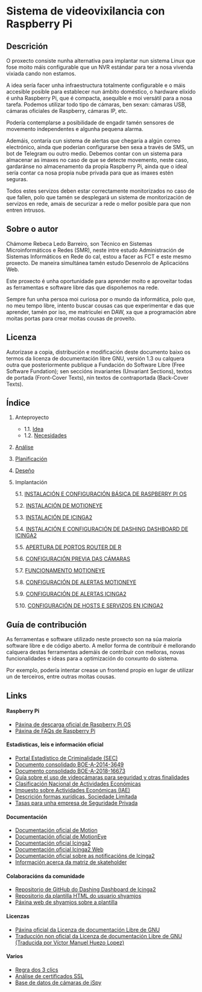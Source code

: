 # Sistema de videovixilancia con Raspberry Pi

## Descrición

O proxecto consiste nunha alternativa para implantar nun sistema Linux que fose moito máis configurable que un NVR estándar para ter a nosa vivenda vixiada cando non estamos. 

A idea sería facer unha infraestructura totalmente configurable e o máis accesible posible para establecer nun ámbito doméstico, o hardware elixido é unha Raspberry Pi, que é compacta, asequible e moi versátil para a nosa tarefa. Podemos utilizar todo tipo de cámaras, ben sexan: cámaras USB, cámaras oficiales de Raspberry, cámaras IP, etc.

Podería contemplarse a posibilidade de engadir tamén sensores de movemento independentes e algunha pequena alarma.

Ademáis, contaría cun sistema de alertas que chegaría a algún correo electrónico, ainda que poderían configurarse ben sexa a través de SMS, un bot de Telegram ou outro medio. Debemos contar con un sistema para almacenar as imaxes no caso de que se detecte movemento, neste caso, gardaránse no almacenamento da propia Raspberry Pi, ainda que o ideal sería contar ca nosa propia nube privada para que as imaxes estén seguras. 

Todos estes servizos deben estar correctamente monitorizados no caso de que fallen, polo que tamén se desplegará un sistema de monitorización de servizos en rede, amais de securizar a rede o mellor posible para que non entren intrusos. 


## Sobre o autor

Chámome Rebeca Ledo Barreiro, son Técnico en Sistemas Microinformáticos e Redes (SMR), neste intre estudo Administración de Sistemas Informáticos en Rede do cal, estou a facer as FCT e este mesmo proxecto. De maneira simultánea tamén estudo Desenrolo de Aplicacións Web. 

Este proxecto é unha oportunidade para aprender moito e aproveitar todas as ferramentas e software libre das que dispoñemos na rede.

Sempre fun unha persoa moi curiosa por o mundo da informática, polo que, no meu tempo libre, intento buscar cousas cas que experimentar e das que aprender, tamén por iso, me matriculei en DAW, xa que a programación abre moitas portas para crear moitas cousas de proveito.

## Licenza

Autorizase a copia, distribución e modificación deste documento baixo os termos da licenza de documentación libre GNU, versión 1.3 ou calquera outra que posteriormente publique a Fundación do Software Libre (Free Software Fundation); sen seccións invariantes (Unvariant Sections), textos de portada (Front-Cover Texts), nin textos de contraportada (Back-Cover Texts).

## Índice

1. Anteproyecto
    * 1.1. [Idea](doc/templates/1_idea.md)
    * 1.2. [Necesidades](doc/templates/2_necesidades.md)
2. [Análise](doc/templates/3_analise.md)
3. [Planificación](doc/templates/4_planificacion.md)
4. [Deseño](doc/templates/5_deseño.md)
5. Implantación

    5.1. [INSTALACIÓN E CONFIGURACIÓN BÁSICA DE RASPBERRY PI OS](doc/documentacion/raspbian.md)
    
    5.2. [INSTALACIÓN DE MOTIONEYE](doc/documentacion/motioneye.md)
    
    5.3. [INSTALACIÓN DE ICINGA2](doc/documentacion/icinga2.md)
    
    5.4. [INSTALACIÓN E CONFIGURACIÓN DE DASHING DASHBOARD DE ICINGA2](doc/documentacion/icinga2_dashing_dashboard.md)

    5.5. [APERTURA DE PORTOS ROUTER DE R](doc/documentacion/apertura_de_portos.md)
     
    5.6. [CONFIGURACIÓN PREVIA DAS CÁMARAS](doc/documentacion/pre_configuracion_camaras.md)

    5.7. [FUNCIONAMENTO MOTIONEYE](doc/documentacion/funcionamento_motioneye.md)

    5.8. [CONFIGURACIÓN DE ALERTAS MOTIONEYE](doc/documentacion/motioneye_alertas.md)
    
    5.9. [CONFIGURACIÓN DE ALERTAS ICINGA2](doc/documentacion/icinga2_alertas.md)

    5.10. [CONFIGURACIÓN DE HOSTS E SERVIZOS EN ICINGA2](doc/documentacion/config_hosts_services_icinga2.md)
     
## Guía de contribución

As ferramentas e software utilizado neste proxecto son na súa maioría software libre e de código aberto. A mellor forma de contribuír é mellorando calquera destas ferramentas ademáis de contribuír con melloras, novas funcionalidades e ideas para a optimización do conxunto do sistema. 

Por exemplo, podería intentar crease un frontend propio en lugar de utilizar un de terceiros, entre outras moitas cousas.

## Links

#### Raspberry Pi
- [Páxina de descarga oficial de Raspberry Pi OS](https://www.raspberrypi.org/software/operating-systems/#raspberry-pi-os-32-bit)
- [Páxina de FAQs de Raspberry Pi](https://www.raspberrypi.org/documentation/faqs/#commercial-integrate)

#### Estadísticas, leis e información oficial
- [Portal Estadístico de Criminalidade (SEC)](https://estadisticasdecriminalidad.ses.mir.es/publico/portalestadistico/portal/balances.html)
- [Documento consolidado BOE-A-2014-3649](https://www.boe.es/buscar/act.php?id=BOE-A-2014-3649&p=20140405&tn=1)
- [Documento consolidado BOE-A-2018-16673](https://www.boe.es/boe_gallego/dias/2018/12/06/pdfs/BOE-A-2018-16673-G.pdf)
- [Guía sobre el uso de videocámaras para seguridad y otras finalidades](https://www.aepd.es/sites/default/files/2019-09/guia-videovigilancia.pdf)
- [Clasificación Nacional de Actividades Económicas](https://www.cnae.com.es/index.php)
- [Impuesto sobre Actividades Económicas (IAE)](https://www.agenciatributaria.gob.es/AEAT.sede/procedimientoini/G323.shtml)
- [Descrición formas xurídicas, Sociedade Limitada](https://plataformapyme.es/es-es/IdeaDeNegocio/Paginas/FormasJuridicas-Descripcion.aspx?cod=SLNE&nombre=Sociedad+Limitada+Nueva+Empresa&idioma=es-ES)
- [Tasas para unha empresa de Seguridade Privada](http://www.interior.gob.es/web/servicios-al-ciudadano/tasas/seguridad-privada)

#### Documentación
- [Documentación oficial de Motion](https://motion-project.github.io/motion_guide.html)
- [Documentación oficial de MotionEye](https://github.com/ccrisan/motioneye/wiki)
- [Documentación oficial Icinga2](https://icinga.com/docs/icinga-2/latest/doc/01-about/)
- [Documentación oficial Icinga2 Web](https://icinga.com/docs/icinga-web-2/latest/)
- [Documentación oficial sobre as notificacións de Icinga2](https://icinga.com/docs/icinga-2/latest/doc/03-monitoring-basics/#notifications)
- [Información acerca da matriz de skateholder](https://negociosyempresa.com/matriz-de-stakeholders/rl)

#### Colaboracións da comunidade

- [Repositorio de GitHub do Dashing Dashboard de Icinga2](https://github.com/mocdaniel/dashing-icinga2)
- [Repositorio da plantilla HTML do usuario shyamjos](https://github.com/shyamjos/HTML-email-template-for-Icinga-2)
- [Páxina web de shyamjos sobre a plantilla](https://shyamjos.com/icinga2-html-template/)


#### Licenzas
- [Páxina oficial da Licenza de documentación Libre de GNU](https://www.gnu.org/licenses/fdl-1.3-faq.en.html#top)
- [Traducción non oficial da Licenza de documentación Libre de GNU (Traducida por Víctor Manuel Huezo Lopez)](https://fdl-es.gitlab.io)

#### Varios
- [Regra dos 3 clics](https://es.wikipedia.org/wiki/Regla_de_los_tres_clics)
- [Análise de certificados SSL](https://www.ssllabs.com/ssltest/index.html)
- [Base de datos de cámaras de iSpy](https://www.ispyconnect.com/cameras#google_vignette)
